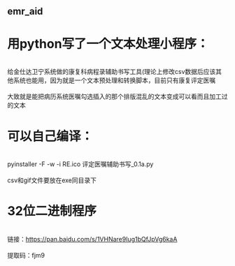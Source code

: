 ## emr_aid
# 用python写了一个文本处理小程序：
<br/>给金仕达卫宁系统做的康复科病程录辅助书写工具(理论上修改csv数据后应该其他系统也能用，因为就是一个文本预处理和转换脚本，目前只有康复评定医嘱</br>
<br/>大致就是能把病历系统医嘱勾选插入的那个排版混乱的文本变成可以看而且加工过的文本</br>
# 可以自己编译：
<br/>pyinstaller -F -w -i RE.ico 评定医嘱辅助书写_0.1a.py</br>
<br/>csv和gif文件要放在exe同目录下</br>
# 32位二进制程序
<br/>链接：https://pan.baidu.com/s/1VHNare9Iug1bQfJpVg6kaA </br>
<br/>提取码：fjm9</br>

